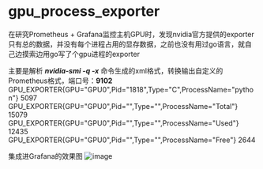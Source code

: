 # gpu_process_exporter

在研究Prometheus + Grafana监控主机GPU时，发现nvidia官方提供的exporter只有总的数据，并没有每个进程占用的显存数据，之前也没有用过go语言，就自己边摸索边用go写了个gpu进程的exporter

主要是解析 **_nvidia-smi -q -x_** 命令生成的xml格式，转换输出自定义的Prometheus格式，端口号：**9102**
GPU_EXPORTER{GPU="GPU0",Pid="1818",Type="C",ProcessName="python"} 5097
GPU_EXPORTER{GPU="GPU0",Pid="",Type="",ProcessName="Total"} 15079
GPU_EXPORTER{GPU="GPU0",Pid="",Type="",ProcessName="Used"} 12435
GPU_EXPORTER{GPU="GPU0",Pid="",Type="",ProcessName="Free"} 2644

集成进Grafana的效果图
![image](https://user-images.githubusercontent.com/12092975/109594336-91939a80-7b4d-11eb-9c2c-f5e9c5d14b5b.png)

